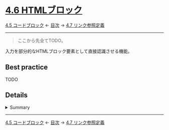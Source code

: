 # [4.6 HTMLブロック](https://higuma.github.io/github-markdown-guide/gfm/#html-blocks)

[4.5 コードブロック](fenced-code-blocks.md)
← [目次](index.md) →
[4.7 リンク参照定義](link-reference-definitions.md)

------------------------------------------------------------------------

> ここから先全てTODO。

入力を部分的なHTMLブロック要素として直接認識させる機能。

## Best practice

TODO

## Details

<details>
<summary>Summary</summary>
GFMでは全部で7通りの仕様を用意しているが、処理実装により扱いがかなり異なる。

> 以下TODO

> サポート状況を実際に確認するため[GFM implementation checker](https://github.com/higuma/gfm-implementation-checker)を作成した。

GitHubでもこれら全てを仕様書通りには処理しておらず、異なる出力結果がたくさんある。

</details>

------------------------------------------------------------------------

[4.5 コードブロック](fenced-code-blocks.md)
← [目次](index.md) →
[4.7 リンク参照定義](link-reference-definitions.md)

[ATX]: https://en.wikipedia.org/wiki/Aaron_Swartz#atx
[ATX headings]: #42-atx-headings
[コードフェンス]: https://higuma.github.io/github-markdown-guide/gfm/#code-fence
[CommonMark]: https://commonmark.org/
[info string]: https://higuma.github.io/github-markdown-guide/gfm/#info-string
[Markdown]: https://ja.wikipedia.org/wiki/Markdown
[Setext]: https://en.wikipedia.org/wiki/Setext
[Setext heading]: #43-setext-headings
[インデント方式コードブロック]: #44-indented-code-blocks
[インライン]: inlines.md
[コードフェンス]: https://higuma.github.io/github-markdown-guide/gfm/#code-fence
[シンタックスハイライト]: https://ja.wikipedia.org/シンタックスハイライト
[フェンスドコードブロック]: #45-fenced-code-blocks
[リスト]: lists.md
[リンク]: https://higuma.github.io/github-markdown-guide/gfm/#links
[リンク参照定義]: https://higuma.github.io/github-markdown-guide/gfm/#link-reference-definition
[リンクラベル]: https://higuma.github.io/github-markdown-guide/gfm/#link-label
[リンク先]: https://higuma.github.io/github-markdown-guide/gfm/#link-destination
[リンクタイトル]: https://higuma.github.io/github-markdown-guide/gfm/#link-title
[パラグラフ]: #48-paragraphs
[空行]: #49-blank-lines
[空白文字]: https://higuma.github.io/github-markdown-guide/gfm/#whitespace-character
[正規表現]: https://deeloper.mozilla.org/ja/docs/Web/JavaScript/Guide/Regular_Expressions
[見出し]: #42-atx-headings
